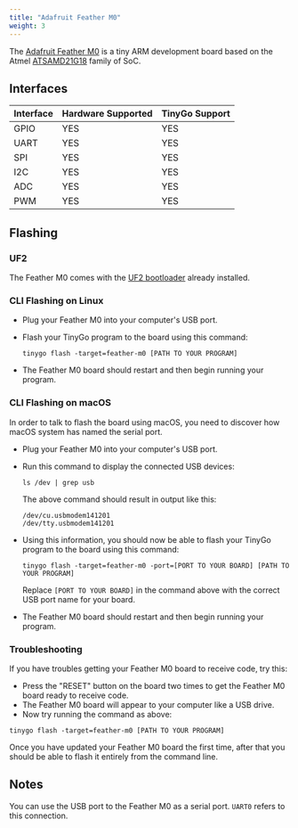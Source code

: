 ```yaml
---
title: "Adafruit Feather M0"
weight: 3
---
```


The [Adafruit Feather M0](https://www.adafruit.com/product/3403) is a tiny ARM development board based on the Atmel [ATSAMD21G18](https://www.microchip.com/wwwproducts/en/ATSAMD21G18) family of SoC.

## Interfaces

| Interface | Hardware Supported | TinyGo Support |
| --------- | ------------- | ----- |
| GPIO      | YES | YES |
| UART      | YES | YES |
| SPI      | YES | YES |
| I2C      | YES | YES |
| ADC      | YES | YES |
| PWM      | YES | YES |

## Flashing

### UF2

The Feather M0 comes with the [UF2 bootloader](https://github.com/Microsoft/uf2) already installed.

### CLI Flashing on Linux

- Plug your Feather M0 into your computer's USB port.
- Flash your TinyGo program to the board using this command:

    ```shell
    tinygo flash -target=feather-m0 [PATH TO YOUR PROGRAM]
    ```

- The Feather M0 board should restart and then begin running your program.

### CLI Flashing on macOS

In order to talk to flash the board using macOS, you need to discover how macOS system has named the serial port.

- Plug your Feather M0 into your computer's USB port.
- Run this command to display the connected USB devices:

    ```shell
    ls /dev | grep usb
    ```

    The above command should result in output like this:

    ```shell
    /dev/cu.usbmodem141201
    /dev/tty.usbmodem141201
    ```

- Using this information, you should now be able to flash your TinyGo program to the board using this command:

    ```shell
    tinygo flash -target=feather-m0 -port=[PORT TO YOUR BOARD] [PATH TO YOUR PROGRAM]
    ```

    Replace `[PORT TO YOUR BOARD]` in the command above with the correct USB port name for your board.

- The Feather M0 board should restart and then begin running your program.

### Troubleshooting

If you have troubles getting your Feather M0 board to receive code, try this:

- Press the "RESET" button on the board two times to get the Feather M0 board ready to receive code.
- The Feather M0 board will appear to your computer like a USB drive.
- Now try running the command as above:


```shell
tinygo flash -target=feather-m0 [PATH TO YOUR PROGRAM]
```

Once you have updated your Feather M0 board the first time, after that you should be able to flash it entirely from the command line.

## Notes

You can use the USB port to the Feather M0 as a serial port. `UART0` refers to this connection.
